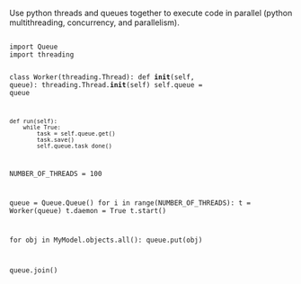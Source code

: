 <p>Use python threads and queues together to execute code in parallel (python multithreading, concurrency, and parallelism).</p>

<code name="python">
import Queue
import threading


class Worker(threading.Thread):
    def __init__(self, queue):
        threading.Thread.__init__(self)
        self.queue = queue

    def run(self):
        while True:
            task = self.queue.get()
            task.save()
            self.queue.task_done()


NUMBER_OF_THREADS = 100

queue = Queue.Queue()
for i in range(NUMBER_OF_THREADS):
    t = Worker(queue)
    t.daemon = True
    t.start()

for obj in MyModel.objects.all():
    queue.put(obj)

queue.join()
</code>